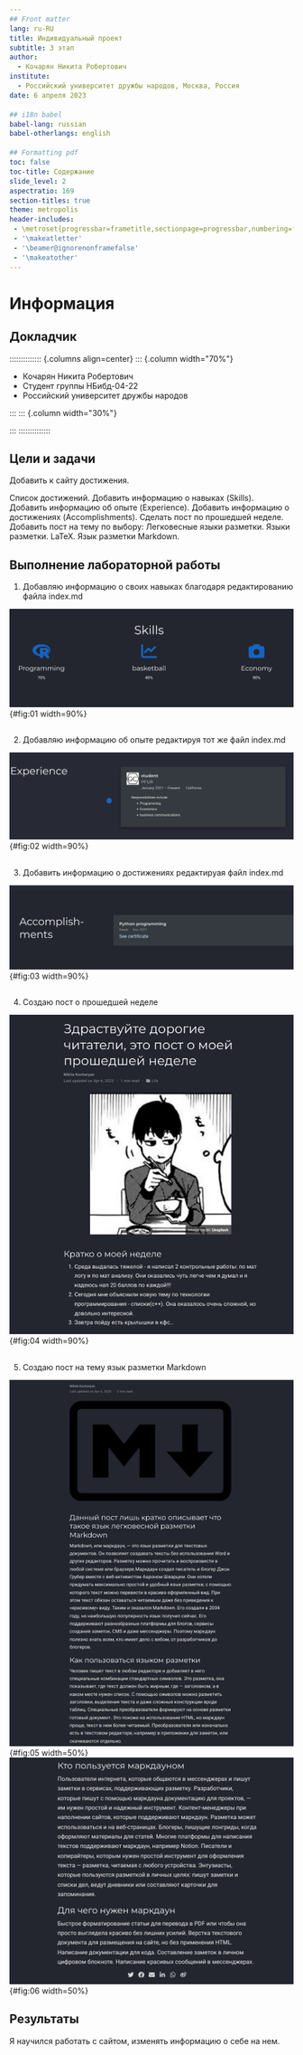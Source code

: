 ```yaml
---
## Front matter
lang: ru-RU
title: Индивидуальный проект
subtitle: 3 этап
author:
  - Кочарян Никита Робертович
institute:
  - Российский университет дружбы народов, Москва, Россия
date: 6 апреля 2023

## i18n babel
babel-lang: russian
babel-otherlangs: english

## Formatting pdf
toc: false
toc-title: Содержание
slide_level: 2
aspectratio: 169
section-titles: true
theme: metropolis
header-includes:
 - \metroset{progressbar=frametitle,sectionpage=progressbar,numbering=fraction}
 - '\makeatletter'
 - '\beamer@ignorenonframefalse'
 - '\makeatother'
---
```


# Информация

## Докладчик

:::::::::::::: {.columns align=center}
::: {.column width="70%"}

  * Кочарян Никита Робертович
  * Студент группы НБибд-04-22
  * Российский университет дружбы народов


:::
::: {.column width="30%"}

:::
::::::::::::::

## Цели и задачи

Добавить к сайту достижения.

Список достижений.
	Добавить информацию о навыках (Skills).
	Добавить информацию об опыте (Experience).
	Добавить информацию о достижениях (Accomplishments).
Сделать пост по прошедшей неделе.
Добавить пост на тему по выбору:
	Легковесные языки разметки.
	Языки разметки. LaTeX.
	Язык разметки Markdown.


## Выполнение лабораторной работы

1.	Добавляю информацию о своих навыках благодаря редактированию файла index.md 

![рис1](image/1.jpg){#fig:01 width=90%}

##

2.	Добавляю информацию об опыте редактируя тот же файл index.md

![рис2](image/2.jpg){#fig:02 width=90%}

##

3.	Добавить информацию о достижениях редактируая файл index.md

![рис3](image/3.jpg){#fig:03 width=90%}

##

4.	Создаю пост о прошедшей неделе

![рис4](image/4.jpg){#fig:04 width=90%}

##

5.	Создаю пост на тему язык разметки Markdown

![рис5](image/5.jpg){#fig:05 width=50%}
![рис6](image/6.jpg){#fig:06 width=50%}

## Результаты

Я научился работать с сайтом, изменять информацию о себе на нем.

